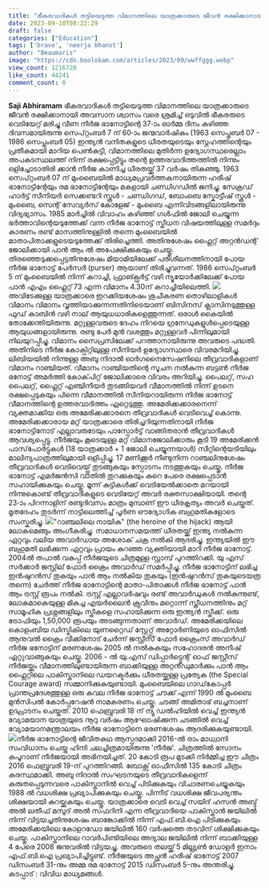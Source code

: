 ```yaml
---
title: "ഭീകരവാദികൾ തട്ടിയെടുത്ത വിമാനത്തിലെ യാത്രക്കാരുടെ ജീവൻ രക്ഷിക്കാനായി അവസാന ശ്വാസം വരെ ശ്രമിച്ച് ഒടുവിൽ ഭീകരരുടെ വെടിയേറ്റ് മരിച്ചു വീണ നീർജ ഭനോട്ട്"
date: 2023-09-10T08:22:29
draft: false
categories: ["Education"]
tags: ['brave', 'neerja bhanot']
author: "Beaumaris"
image: "https://cdn.boolokam.com/articles/2023/09/wwffggg.webp"
view_count: 1216720
like_count: 44241
comment_count: 0
---
```


**Saji Abhiramam** ഭീകരവാദികൾ തട്ടിയെടുത്ത വിമാനത്തിലെ യാത്രക്കാരുടെ ജീവൻ രക്ഷിക്കാനായി അവസാന ശ്വാസം വരെ ശ്രമിച്ച് ഒടുവിൽ ഭീകരരുടെ വെടിയേറ്റ് മരിച്ചു വീണ നീർജ ഭാനോട്ടിന്റെ 37-ാം ഓർമ്മ ദിനം കഴിഞ്ഞ ദിവസമായിരുന്നു സെപ്റ്റംബർ 7 ന് 60-ാം ജന്മവാർഷികം (1963 സെപ്തബർ 07 - 1986 സെപ്തംബർ 05) ഇന്ത്യൻ വനിതകളുടെ ധീരതയുടെയും സ്നേഹത്തിന്റെയും പ്രതീകമായി മാറിയ പെൺകുട്ടി, വിമാനത്തിലെ മുതിർന്ന ഉദ്യോഗസ്ഥരെല്ലാം അപകടസ്ഥലത്ത് നിന്ന് രക്ഷപ്പെട്ടിട്ടും തന്റെ ഉത്തരവാദിത്തത്തിൽ നിന്നും ഒളിച്ചോടാതിരി ക്കാൻ നീർജ കാണിച്ച ധീരതയ്ക്ക് 37 വർഷം തികഞ്ഞു. 1963 സെപ്റ്റംബർ 07 ന് മുംബൈയിൽ മാധ്യമപ്രവർത്തകനായിരുന്ന ഹരീഷ് ഭാനോട്ടിന്റേയും രമ ഭാനോട്ടിന്റേയും മകളായി ചണ്ഡിഗഡിൽ ജനിച്ചു. സേക്രഡ് ഹാർട്ട് സീനിയർ സെക്കണ്ടറി സ്കൂൾ - ചണ്ഡിഗഡ്, ബോംബെ സ്കോട്ടീഷ് സ്കൂൾ - മുംബൈ, സെന്റ് സേവ്യർസ് കോളേജ് - മുംബൈ എന്നിവിടങ്ങളിലായിരുന്നു വിദ്യഭ്യാസം. 1985 മാർച്ചിൽ വിവാഹം കഴിഞ്ഞ് ഗൾഫിൽ ജോലി ചെയ്യുന്ന ഭർത്താവിന്റെയടുത്തേക്ക് വന്ന നീർജ ഭാനോട്ട് സ്തീധന വിഷയത്തിലുള്ള സമർദ്ദം കാരണം രണ്ട് മാസത്തിനുള്ളിൽ തന്നെ മുംബൈയിൽ മാതാപിതാക്കളുടെയടുത്തേക്ക് തിരിച്ചെത്തി. അതിനുശേഷം ഫ്ലൈറ്റ് അറ്റൻഡന്റ് ജോലിക്കായി പാൻ ആം ൽ അപേക്ഷിക്കുകയും ചെയ്തു. തിരഞ്ഞെടുക്കപ്പെട്ടതിനുശേഷം മിയാമിയിലേക്ക് പരിശീലനത്തിനായി പോയ നീർജ ഭാനോട്ട് പേർസർ (purser) ആയാണ് തിരിച്ചുവന്നത്. 1986 സെപ്റ്റംബർ 5 ന് മുംബൈയിൽ നിന്ന് കറാച്ചി, ഫ്രാങ്ക്ഫര്‍ട്ട് വഴി ന്യൂയോർക്കിലേക്ക്‌ പോയ പാൻ എഎം ഫ്ലൈറ്റ് 73 എന്ന വിമാനം 4.30ന് കറാച്ചിയിലെത്തി. ![](https://cdn.boolokam.com/articles/2023/09/dffgg.jpg)അവിടേക്കുള്ള യാത്രക്കാരെ ഇറക്കിയശേഷം ശുചീകരണ തൊഴിലാളികൾ വിമാനം വിമാനം വൃത്തിയാക്കുന്നന്നതിനിടെയാണ് ബിസിനസ് ക്ലാസിനടുത്തുള്ള ഫുഡ് കാബിൻ വഴി നാല് ആയുധധാരികളെത്തുന്നത്. ഒരാൾ കൈയിൽ തോക്കേന്തിയിരുന്നു. മറ്റുള്ളവരുടെ ദേഹം നിറയെ ഗ്രനേഡുകളുൾപ്പെടെയുള്ള ആയുധങ്ങളായിരുന്നു. രണ്ടു പേർ മുൻ വശത്തും മറ്റുള്ളവർ പിന്നിലുമായി നിലയുറപ്പിച്ചു. വിമാനം സൈപ്രസിലേക്ക് പറത്താനായിരുന്നു അവരുടെ പദ്ധതി. അതിനിടെ നീർജ കോക്പിറ്റിലുള്ള സീനിയർ ഉദ്യോഗസ്ഥരെ വിവരമറിയിച്ചു. ലിബിയയിൽ നിന്നുള്ള അബു നിദാൽ ഓർഗനൈസേഷനിലെ തീവ്രവാദികളാണ് വിമാനം റാഞ്ചിയത്. വീമാനം റാഞ്ചിയതിന്റെ സൂചന നൽകുന്ന ബട്ടൺ നീർജ ഭനോട്ട് അമർത്തി കോക്‌പിറ്റ് ജോലിക്കാരെ വിവരം അറിയിച്ചു. പൈലറ്റ്, സഹ പൈലറ്റ്, ഫ്ലൈറ്റ് എഞ്ചിനീയർ തുടങ്ങിയവർ വീമാനത്തിൽ നിന്ന് ഉടനെ രക്ഷപ്പെടുകയും പിന്നെ വീമാനത്തിൽ സീനിയറായിരുന്ന നിർജ ഭാനോട്ട് വീമാനത്തിന്റെ ഉത്തരവാദിത്തം ഏറ്റെടുത്തു. അമേരിക്കക്കാരനെന്ന് വ്യക്തമാക്കിയ ഒരു അമേരിക്കക്കാരനെ തീവ്രവാദികൾ വെടിവെച്ച് കൊന്നു. അമേരിക്കക്കാരായ മറ്റ് യാത്രക്കാരെ തിരിച്ചറിയുന്നതിനായി നീർജ ഭാനോട്ടിനോട് എല്ലാവരുടേയും പാസ്പോർട്ട് വാങ്ങിതരാൻ തീവ്രവാദികൾ ആവശ്യപ്പെട്ടു. നീർജയും കൂടെയുള്ള മറ്റ് വിമാനജോലിക്കാരും കൂടി 19 അമേരിക്കൻ പാസ്‌പോർട്ടുകൾ (18 യാത്രക്കാർ + 1 ജോലി ചെയ്യുന്നയാൾ) സീറ്റിന്റെയടിയിലും മാലിന്യപാത്രത്തിലുമായി ഒളിപ്പിച്ചു. 17 മണിക്കൂർ നീണ്ടുനിന്ന റാഞ്ചലിനുശേഷം തീവ്രവാദികൾ വെടിവെയ്പ്പ് തുടങ്ങുകയും സ്പോടനം നടത്തുകയും ചെയ്തു. നീർജ ഭാനോട്ട് എമർജൻസി വാതിൽ തുറക്കുകയും കുറെ പേരെ രക്ഷപ്പെടാൻ സഹായിക്കുകയും ചെയ്തു. മൂന്ന് കുട്ടികൾക്ക് വെടിയേൽക്കാതെ മറയായി നിന്നുകൊണ്ട് തീവ്രവാദികളുടെ വെടിയേറ്റ് അവർ രക്തസാക്ഷിയായി. തന്റെ 23-ാം പിറന്നാളിന് രണ്ടുദിവസം മാത്രം മുമ്പാണ് ഈ ധീരകൃത്യം അവർ ചെയ്തത്. മൃതദേഹം തുടർന്ന് നാട്ടിലെത്തിച്ച് പൂർണ ഔദ്യോഗിക ബഹുമതികളോടെ സംസ്കരിച്ചു. ![](https://cdn.boolokam.com/articles/2023/09/tttyy.jpg)"റാഞ്ചലിലെ നായിക" (the heroine of the hijack) ആയി ലോകമെങ്ങും അംഗീകരിച്ചു. സമാധാനസമയത്ത് ധീരതയ്ക്ക് ഇന്ത്യ നൽകുന്ന ഏറ്റവും വലിയ അവാർഡായ അശോക് ചക്ര നൽകി ആദരിച്ചു. ഇന്ത്യയിൽ ഈ ബഹുമതി ലഭിക്കുന്ന ഏറ്റവും പ്രായം കുറഞ്ഞ വ്യക്തിയായി മാറി നീർജ ഭാനോട്ട്. 2004ൽ തപാൽ വകുപ്പ് നീർജയുടെ ചിത്രമുള്ള സ്റ്റാമ്പ് പുറത്തിറക്കി. യു എസ് സർക്കാർ ജസ്റ്റില് ഫോർ ക്രൈം അവാർഡ് സമർപ്പിച്ചു. നീർജ ഭാനോട്ടിന് ലഭിച്ച ഇൻഷുറൻസ് തുകയും പാൻ ആം നൽകിയ തുകയും (ഇൻഷുറൻസ് തുകയുടെയത്ര തന്നെ) ചേർത്ത് നീർജ ഭാനോട്ടിന്റെ മാതാ-പിതാക്കൾ നീർജ ഭാനോട്ട് പാൻ ആം ട്രസ്റ്റ് രൂപം നൽകി. ട്രസ്റ്റ് എല്ലാവർഷവും രണ്ട് അവാർഡുകൾ നൽകുന്നുണ്ട്, ലോകമാകെയുള്ള മികച്ച എയർലൈൻ ക്രുവിനും മറ്റൊന്ന് സ്ത്രീധനത്തിനും മറ്റ് സാമൂഹിക പ്രശ്നങ്ങളിലും സ്തീകളെ സഹായിക്കുന്ന ഒരു ഇന്ത്യൻ സ്തീക്ക്. ഒരു ട്രോഫിയും 1,50,000 രൂപയും അടങ്ങുന്നതാണ് അവാർഡ്. അമേരിക്കയിലെ കൊളംബിയ ഡിസ്ട്രികിലെ യുണറ്റൈഡ് സ്റ്റേറ്റ്സ് അറ്റോർണിയുടെ ഓഫിസിൽ ആനുവൽ ക്രൈം വീക്കിനോട് ചേർന്ന് ജസ്റ്റീസ് ഫോർ ക്രൈംസ് അവാർഡ് നീർജ ഭനോട്ടിന് മരണശേഷം 2005 ൽ നൽകുകയും സഹോദരൻ അനീഷ് ഏറ്റുവാങ്ങുകയും ചെയ്തു. 2006 - ൽ യു.എസ് ഡിപ്പാർട്ട്മെന്റ് ഓഫ് ജസ്റ്റീസ് നീർജയ്ക്കും വീമാനത്തിലുണ്ടായിരുന്ന ബാക്കിയുള്ള അറ്റൻഡുമാർക്കും പാൻ ആം ഫ്ലൈറ്റിലെ പാകിസ്താനിലെ ഡയറക്ടർക്കും ധീരതയ്ക്കുള്ള പ്രത്യേക (the Special Courage award) സമ്മാനിക്കുകയുണ്ടായി. മുംബൈയിലെ ഗാഡ്‌കോപ്പർ പ്രാന്തപ്രദേശത്തുള്ള ഒരു കവല നീർജ ഭാനോട്ട് ചൗക്ക് എന്ന് 1990 ൽ മുംബൈ മുൻസിപൽ കോർപ്പറേഷൻ നാമകരണം ചെയ്തു. ചടങ്ങ് അമിതാഭ് ബച്ചനാണ് ഉദ്ഘാടനം ചെയ്തത്. 2010 ഫെബ്രുവരി 18 ന് ന്യു ഡൽഹിയിൽ വെച്ച് ഇന്ത്യൻ വ്യോമയാന യാത്രയുടെ നൂറു വർഷം ആഘോഷിക്കുന്ന ചടങ്ങിൽ വെച്ച് വ്യോമയാനമന്ത്രാലയം നീർജ ഭാനോട്ടിനെ ഭരണശേഷം ആദരിക്കുകയുണ്ടായി. ![](https://cdn.boolokam.com/articles/2023/09/egh.webp)നീർജ ഭാനോട്ടിന്റെ ജീവിതകഥ ആസ്പദമാക്കി 2016-ൽ രാം മാധ്വാനി സംവിധാനം ചെയ്ത ഹിന്ദി ചലച്ചിത്രമായിരുന്നു 'നീർജ'. ചിത്രത്തിൽ സോനം കപൂറാണ് നീർജയായി അഭിനയിച്ചത്. 20 കോടി രൂപ മുടക്കി നിർമ്മിച്ച ഈ ചിത്രം 2016 ഫെബ്രുവരി 19-ന് പുറത്തിറങ്ങി. ബോക്സ് ഓഫീസിൽ 135 കോടി ചിത്രം കരസ്ഥമാക്കി. അബു നിദാൽ സംഘടനയുടെ തീവ്രവാദികളെന്ന് കരുതപ്പെടുന്നവരെ പാകിസ്താനിൽ വെച്ച് പിടിക്കുകയും വിചാരണചെയ്യുകയും 1988 ൽ വധശിക്ഷ പ്രഖ്യാപിക്കുകയും ചെയ്തു. പിന്നീട് വധശിക്ഷ ജീവപര്യന്തം ശിക്ഷയായി കുറയ്ക്കുകയും ചെയ്തു. യാത്രക്കാരെ വെടി വെച്ച് സയിദ് ഹസൻ അബ്ദ് അൽ ലതീഫ് മസൂദ് അൽ സഫറിനി എന്ന തീവ്രവാദിയെ പാകിസ്താൻ ജയിലിൽ നിന്ന് വിട്ടയച്ചതിനുശേഷം ബാങ്കോക്കിൽ നിന്ന് എഫ്.ബി.ഐ പിടിക്കുകയും അമേരിക്കയിലെ കോളറഡോ ജയിലിൽ 160 വർഷത്തെ തടവിന് ശിക്ഷിക്കുകയും ചെയ്തു. പാകിസ്താനിലെ റാവർപിണ്ടിയിലെ അദ്യാല ജയിലിൽ നിന്ന് ബാക്കിയുള്ള 4 പേരെ 2008 ജനുവരിൽ വിട്ടയച്ചു. അവരുടെ തലയ്ക്ക് 5 മില്ല്യൺ ഡോളർ ഇനാം എഫ്.ബി.ഐ പ്രഖ്യാപിച്ചിട്ടുണ്ട്. നീർജയുടെ അച്ഛൻ ഹരീഷ് ഭാനോട്ട് 2007 ഡിസംബർ 31-നും അമ്മ രമ ഭാനോട്ട് 2015 ഡിസംബർ 5-നും അന്തരിച്ചു. കടപ്പാട് : വിവിധ മാധ്യമങ്ങൾ.
